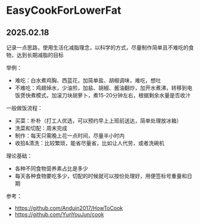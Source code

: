# EasyCookForLowerFat

## 2025.02.18

记录一点思路，使用生活化减脂理念，以科学的方式，尽量制作简单且不难吃的食物，达到长期减脂的目标

举例：
- 难吃：白水煮鸡胸、西蓝花，加简单盐、胡椒调味，难吃，想吐
- 不难吃：鸡翅焯水，少油煎，加盐、胡椒、酱油翻炒，加开水煮沸，转移到电饭煲快煮模式，加滚刀块胡萝卜，煮15-20分钟左右，根据剩余水量是否收汁

一般做饭流程：
- 买菜：朴朴（打工人优选，可以预约早上上班前送达，简单处理放冰箱）
- 洗菜和切配：周末完成
- 制作：每天只需晚上花一点时间，尽量半小时内
- 收拾&清洗：比较繁琐，能省尽量省，比如让人代劳，或者洗碗机

理论基础：
- 各种不同食物营养素占比是多少
- 每天各种食物要吃多少，切配的时候就可以按份处理好，用便签标号重量和日期

参考：
- https://github.com/Anduin2017/HowToCook
- https://github.com/YunYouJun/cook
